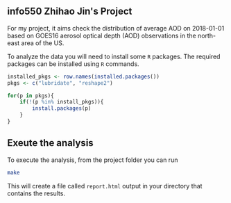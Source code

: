 ## info550 Zhihao Jin's Project

For my project, it aims check the distribution of average AOD on 2018-01-01 based on GOES16 aerosol optical depth (AOD) observations in the north-east area of the US.

To analyze the data you will need to install some `R` packages. The required packages can be installed using `R` commands.

``` r
installed_pkgs <- row.names(installed.packages())
pkgs <- c("lubridate", "reshape2")

for(p in pkgs){
	if(!(p %in% install_pkgs)){
		install.packages(p)
	}
}
```

## Exeute the analysis
To execute the analysis, from the project folder you can run 

``` bash
make
```

This will create a file called `report.html` output in your directory that contains the results.


